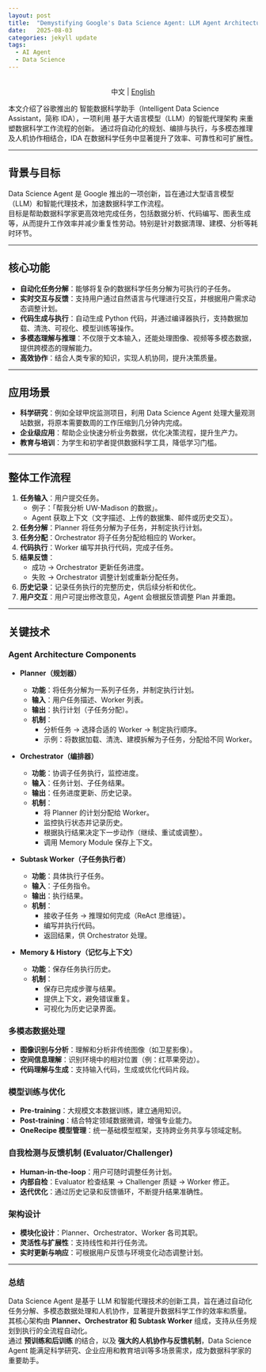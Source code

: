 ```yaml
---
layout: post
title:  "Demystifying Google's Data Science Agent: LLM Agent Architecture & Core Technologies"
date:   2025-08-03
categories: jekyll update
tags: 
  - AI Agent
  - Data Science
---
```


<p align="center">
    <br> 中文 | <a href="2025-08-03-Demystifying_Googles_Data_Science_Agent_LLM_Agent_Architecture_Core_Technologies.md">English</a>
</p>

本文介绍了谷歌推出的 智能数据科学助手（Intelligent Data Science Assistant，简称 IDA），一项利用 基于大语言模型（LLM）的智能代理架构 来重塑数据科学工作流程的创新。
通过将自动化的规划、编排与执行，与多模态推理及人机协作相结合，IDA 在数据科学任务中显著提升了效率、可靠性和可扩展性。

---

## 背景与目标
Data Science Agent 是 Google 推出的一项创新，旨在通过大型语言模型（LLM）和智能代理技术，加速数据科学工作流程。  
目标是帮助数据科学家更高效地完成任务，包括数据分析、代码编写、图表生成等，从而提升工作效率并减少重复性劳动。特别是针对数据清理、建模、分析等耗时环节。  

---

## 核心功能
- **自动化任务分解**：能够将复杂的数据科学任务分解为可执行的子任务。  
- **实时交互与反馈**：支持用户通过自然语言与代理进行交互，并根据用户需求动态调整计划。  
- **代码生成与执行**：自动生成 Python 代码，并通过编译器执行，支持数据加载、清洗、可视化、模型训练等操作。  
- **多模态理解与推理**：不仅限于文本输入，还能处理图像、视频等多模态数据，提供跨模态的理解能力。  
- **高效协作**：结合人类专家的知识，实现人机协同，提升决策质量。  

---

## 应用场景
- **科学研究**：例如全球甲烷监测项目，利用 Data Science Agent 处理大量观测站数据，将原本需要数周的工作压缩到几分钟内完成。  
- **企业级应用**：帮助企业快速分析业务数据，优化决策流程，提升生产力。  
- **教育与培训**：为学生和初学者提供数据科学工具，降低学习门槛。  

---

## 整体工作流程

1. **任务输入**：用户提交任务。  
   - 例子：「帮我分析 UW-Madison 的数据」。  
   - Agent 获取上下文（文字描述、上传的数据集、邮件或历史交互）。  
2. **任务分解**：Planner 将任务分解为子任务，并制定执行计划。  
3. **任务分配**：Orchestrator 将子任务分配给相应的 Worker。  
4. **代码执行**：Worker 编写并执行代码，完成子任务。  
5. **结果反馈**：  
   - 成功 → Orchestrator 更新任务进度。  
   - 失败 → Orchestrator 调整计划或重新分配任务。  
6. **历史记录**：记录任务执行的完整历史，供后续分析和优化。  
7. **用户交互**：用户可提出修改意见，Agent 会根据反馈调整 Plan 并重跑。  

---

## 关键技术

### Agent Architecture Components
- **Planner（规划器）**
  - **功能**：将任务分解为一系列子任务，并制定执行计划。  
  - **输入**：用户任务描述、Worker 列表。  
  - **输出**：执行计划（子任务分配）。  
  - **机制**：  
    - 分析任务 → 选择合适的 Worker → 制定执行顺序。  
    - 示例：将数据加载、清洗、建模拆解为子任务，分配给不同 Worker。  

- **Orchestrator（编排器）**
  - **功能**：协调子任务执行，监控进度。  
  - **输入**：任务计划、子任务结果。  
  - **输出**：任务进度更新、历史记录。  
  - **机制**：  
    - 将 Planner 的计划分配给 Worker。  
    - 监控执行状态并记录历史。  
    - 根据执行结果决定下一步动作（继续、重试或调整）。  
    - 调用 Memory Module 保存上下文。  

- **Subtask Worker（子任务执行者）**
  - **功能**：具体执行子任务。  
  - **输入**：子任务指令。  
  - **输出**：执行结果。  
  - **机制**：  
    - 接收子任务 → 推理如何完成（ReAct 思维链）。  
    - 编写并执行代码。  
    - 返回结果，供 Orchestrator 处理。  

- **Memory & History（记忆与上下文）**
  - **功能**：保存任务执行历史。  
  - **机制**：  
    - 保存已完成步骤与结果。  
    - 提供上下文，避免错误重复。  
    - 可视化为历史记录界面。  

### 多模态数据处理
- **图像识别与分析**：理解和分析非传统图像（如卫星影像）。  
- **空间信息理解**：识别环境中的相对位置（例：红苹果旁边）。  
- **代码理解与生成**：支持输入代码，生成或优化代码片段。  

### 模型训练与优化
- **Pre-training**：大规模文本数据训练，建立通用知识。  
- **Post-training**：结合特定领域数据微调，增强专业能力。  
- **OneRecipe 模型管理**：统一基础模型框架，支持跨业务共享与领域定制。  

### 自我检测与反馈机制 (Evaluator/Challenger)
- **Human-in-the-loop**：用户可随时调整任务计划。  
- **内部自检**：Evaluator 检查结果 → Challenger 质疑 → Worker 修正。  
- **迭代优化**：通过历史记录和反馈循环，不断提升结果准确性。  

### 架构设计
- **模块化设计**：Planner、Orchestrator、Worker 各司其职。  
- **灵活性与扩展性**：支持线性和并行任务流。  
- **实时更新与响应**：可根据用户反馈与环境变化动态调整计划。  

---

### 总结
Data Science Agent 是基于 LLM 和智能代理技术的创新工具，旨在通过自动化任务分解、多模态数据处理和人机协作，显著提升数据科学工作的效率和质量。  
其核心架构由 **Planner、Orchestrator 和 Subtask Worker** 组成，支持从任务规划到执行的全流程自动化。  
通过 **预训练和后训练** 的结合，以及 **强大的人机协作与反馈机制**，Data Science Agent 能满足科学研究、企业应用和教育培训等多场景需求，成为数据科学家的重要助手。
